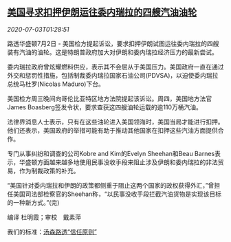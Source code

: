 <!--1593743000000-->
[美国寻求扣押伊朗运往委内瑞拉的四艘汽油油轮](https://cn.reuters.com/article/venezuela-iran-gasoline-us-0703-idCNKBS24404T)
------

<div><i>2020-07-03T01:28:51</i></div><div class="StandardArticleBody_body"><p>路透华盛顿7月2日 - 美国检方提起诉讼，要求扣押伊朗试图运往委内瑞拉的四艘装有汽油的油轮。这是特朗普政府加大对伊朗和委内瑞拉经济压力的最新尝试。 </p><p>委内瑞拉政府曾炫耀燃料供应，表示其不会屈从于美国压力。美国政府一直在通过外交和惩罚性措施，包括制裁委内瑞拉国家石油公司(PDVSA)，以迫使委内瑞拉总统马杜罗(Nicolas Maduro)下台。 </p><p>美国检方周三晚间向哥伦比亚特区地方法院提起该诉讼。周四，美国地方法官James Boasberg签发令状，要求查获这四艘油轮运载的逾110万桶汽油。 </p><p>法律界消息人士表示，只有在这些油轮进入美国领海时，美国当局才能进行扣押。他们还表示，美国政府的举措可能有助于推动其他国家在扣押这些汽油方面提供合作。 </p><p>专门从事纠纷和调查的公司Kobre and Kim的Evelyn Sheehan和Beau Barnes表示，华盛顿方面越来越多地使用民事没收手段来阻止涉及伊朗和委内瑞拉的非法贸易，作为制裁政策的补充。 </p><p>“美国针对委内瑞拉和伊朗的政策都侧重于阻止这两个国家的政权获得外汇，”曾担任美国司法部检察官的Sheehan称，“以民事没收手段拦截汽油货物是实现该目标的一种新方式。”(完)     </p><div class="Attribution_container"><div class="Attribution_attribution"><p class="Attribution_content">编译 杜明霞；审校　戴素萍 </p></div></div><div class="StandardArticleBody_trustBadgeContainer"><span class="StandardArticleBody_trustBadgeTitle">我们的标准：</span><span class="trustBadgeUrl"><a href="https://www.thomsonreuters.cn/content/dam/openweb/documents/pdf/china/brochures/about-us-1.pdf">汤森路透“信任原则”</a></span></div></div>

